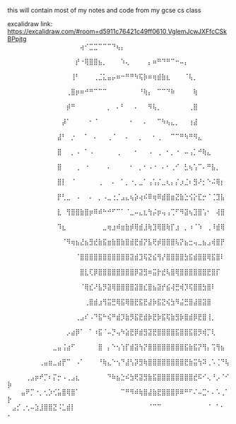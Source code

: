 this will contain most of my notes and code from my gcse cs class

excalidraw link: https://excalidraw.com/#room=d5911c76421c49ff0610,VglemJcwJXFfcCSkBPpjtg
⠀⠀⠀⠀⠀⠀⠀⠀⠀⠀⠀⠀⠀⠀⠀⠀⢴⠊⣉⣉⠉⠉⠉⠙⢦⡄⠀⠀⠀⠀⠀⠀⠀⠀⠀⠀⠀⠀⠀⠀⠀⠀⠀⠀⠀⠀⠀⠀⠀⠀
⠀⠀⠀⠀⠀⠀⠀⠀⠀⠀⠀⠀⠀⠀⠀⡞⠐⢿⣿⣿⣦⡀⠀⠀⠀⠱⢄⠀⠀⠀⠀⡄⠶⠛⠙⠛⠉⠒⠤⡄⠀⠀⠀⠀⠀⠀⠀⠀⠀⠀
⠀⠀⠀⠀⠀⠀⠀⠀⠀⠀⠀⠀⠀⠀⢸⠃⠀⠀⠀⢀⣈⣅⣤⡤⠶⠒⠛⠛⠳⢯⡷⠶⢶⣾⣷⣆⠀⠀⠀⠈⢧⡀⠀⠀⠀⠀⠀⠀⠀⠀
⠀⠀⠀⠀⠀⠀⠀⠀⠀⠀⠀⠀⠀⢀⣿⡶⠶⠚⠛⠉⠉⠉⠀⠀⠀⠀⠀⠀⠀⠘⢷⡄⠀⠉⠉⠙⠷⠀⠀⠀⠀⢷⠀⠀⠀⠀⠀⠀⠀⠀
⠀⠀⠀⠀⠀⠀⠀⠀⠀⠀⠀⠀⠀⡾⠛⠀⠀⠀⠀⠀⠀⠀⡀⠀⠄⠃⠀⠀⠄⠀⠀⠻⢧⡀⠀⠀⠀⠀⠀⠀⢀⣿⠀⠀⠀⠀⠀⠀⠀⠀
⠀⠀⠀⠀⠀⠀⠀⠀⠀⠀⠀⠀⡼⠁⠀⠀⠀⠀⠂⠈⠀⠀⠀⠀⠀⠀⠀⠂⠀⠀⠄⠀⠀⠉⠳⢦⣄⡀⠀⠀⢰⣼⠀⠀⠀⠀⠀⠀⠀⠀
⠀⠀⠀⠀⠀⠀⠀⠀⠀⠀⠀⣼⠃⠀⡐⠀⠀⠁⠀⠄⠀⠀⢀⠈⠀⠀⠄⠀⠀⡀⠀⠀⠂⢀⠀⠀⠉⠉⠛⠳⠛⠻⣄⠀⠀⠀⠀⠀⠀⠀
⠀⠀⠀⠀⠀⠀⠀⠀⠀⠀⠀⣿⠀⠀⡀⠠⠀⠁⠠⠀⠀⠀⠀⠀⢀⠀⠀⠀⠂⠀⠀⠠⠀⢀⠀⠂⡀⠐⠀⠤⢠⡁⠚⢷⣄⠀⠀⠀⠀⠀
⠀⠀⠀⠀⠀⠀⠀⠀⠀⠀⠀⣿⠀⠀⠀⢀⠀⠐⠀⠀⠀⠀⠄⠀⠀⠀⠀⠂⠀⡀⠂⠠⠐⠀⠄⠂⢀⠊⠀⣃⢦⢡⠉⠄⠛⣧⡀⠀⠀⠀
⠀⠀⠀⠀⠀⠀⠀⠀⠀⠀⠀⣿⡇⠀⠈⠀⠀⠀⠀⠀⢀⠀⠀⠄⠀⠁⡀⠐⡀⣀⠁⢠⢡⡌⣀⢆⡄⡌⡰⣈⠆⣻⠜⡂⠑⠬⢿⡆⠀⠀
⠀⠀⠀⠀⠀⠀⠀⠀⠀⠀⠀⡟⢃⣀⠀⠠⠀⠀⠄⠀⡀⠠⣀⢐⡈⣠⣄⢦⡵⢴⠮⠿⢶⠿⣾⣿⣶⣝⣷⣑⢪⡕⣏⡒⠈⢈⣹⣧⠀⠀
⠀⠀⠀⠀⠀⠀⠀⠀⠀⠀⠀⣇⠀⢻⣿⣿⣷⣿⡶⠿⠾⠓⠚⠋⠉⠁⠈⣀⠤⣄⣆⢳⡬⡶⢤⢠⢉⠋⠻⣽⢦⣹⣿⢡⠂⠀⢼⣿⠀⠀
⠀⠀⠀⠀⠀⠀⠀⠀⠀⠀⠀⠹⣆⠀⠀⠀⠀⠀⠀⠀⠀⣀⢶⣰⠾⣶⣷⡾⢿⣾⣸⢷⣹⢿⣿⢷⡏⣰⠀⡀⠰⠈⠱⠀⢀⠸⣾⢿⠀⠀
⠀⠀⠀⠀⠀⠀⠀⠀⠀⠀⠀⠀⠈⠻⢶⣦⣜⣦⣻⣞⣷⣯⣶⣷⣿⣷⣿⣾⣟⣾⡝⣧⢟⡾⣿⣿⣿⢧⡝⣦⣒⢤⣀⣦⣠⢾⣿⡟⠀⠀
⠀⠀⠀⠀⠀⠀⠀⠀⠀⠀⠀⠀⠀⠀⠀⠈⣿⣿⣿⣿⣿⣿⣿⣿⣿⣿⣿⣽⣾⣹⢯⣝⣮⢻⡜⣿⣿⣿⣿⣳⣯⣾⣿⣿⢿⣯⣿⠇⠀⠀
⠀⠀⠀⠀⠀⠀⠀⠀⠀⠀⠀⠀⠀⠀⠀⠀⣿⣇⢏⡿⣿⣿⣿⣿⣿⣿⣿⣿⡿⣽⣻⠶⣭⡗⣞⢧⣿⢿⣿⣿⣿⣿⣿⣿⣟⣿⡏⠀⠀⠀
⠀⠀⠀⠀⠀⠀⠀⠀⠀⠀⠀⠀⠀⠀⠀⠀⠈⢿⣎⠜⣧⡻⣽⢿⣿⣿⣿⣿⣽⣿⣎⣿⣦⣽⡞⣮⢼⣛⢾⡹⢯⣿⣿⣳⣿⠇⠀⠀⠀⠀
⠀⠀⠀⠀⠀⠀⠀⠀⠀⠀⠀⠀⠀⠀⠀⠀⠀⢀⣿⣾⣰⢻⣭⣛⢿⣯⢿⣿⣟⣯⣟⣼⡷⣯⣝⢮⣳⠻⣬⣛⣿⣼⣿⣽⣿⠀⠀⠀⠀⠀
⠀⠀⠀⠀⠀⠀⠀⠀⠀⠀⠀⠀⠀⠀⠀⢀⣠⠎⠠⠙⣯⠓⢮⠛⣾⡹⣷⡻⣯⣟⣾⡷⣟⡷⣯⢯⣷⣻⡷⣿⣾⡿⣟⣿⢸⡀⠀⠀⠀⠀
⠀⠀⠀⠀⠀⠀⠀⠀⠀⠀⠀⠀⠀⡠⣴⡿⠁⠀⠁⠰⣯⠈⠤⡙⢤⠳⣵⣟⡿⣾⣻⣽⣟⣿⣿⣿⣿⣯⣿⣿⣯⣿⡻⢾⡉⢇⠀⠀⠀⠀
⠀⠀⠀⠀⠀⠀⠀⠀⠀⠀⣀⣤⢨⣴⠋⠀⠀⠀⠀⠀⣿⠀⡄⠑⢢⢱⡏⣾⣽⢳⡝⣿⣿⣿⣿⣿⣿⣿⣿⣯⣷⣯⡝⢻⡄⢩⢻⣦⠀⠀
⠀⠀⠀⠀⠀⠀⠀⢀⣤⣶⣀⣴⡟⠉⠀⠠⠁⠀⠀⠀⠘⢷⣄⠑⢢⠙⣼⢣⡽⣻⢷⣿⣿⣿⣿⣿⣿⣿⣿⣟⣷⣭⢳⠽⢀⠡⢈⠙⢧⠀
⠀⠀⠀⠀⢀⣠⡶⠞⡉⠆⡍⡒⠠⢀⣠⣆⠀⠀⠀⠀⠀⠀⠙⠷⣦⣑⠮⣳⢟⣽⣻⣷⣯⣿⣿⣿⣿⣿⣿⣿⣿⣞⠯⠊⢄⠘⡠⠈⠊⡷
⠀⠀⠀⣤⠟⡉⠐⡀⢂⡱⢊⣥⣿⢿⣿⠁⠀⠀⠀⠀⠀⠀⠀⠀⠀⠉⠛⠻⠾⢷⣿⣼⣷⣟⣿⣿⣿⡿⠿⠛⠋⠌⠤⣉⠂⠄⠡⢀⠁⡗
⠀⣠⡊⢀⢂⠤⣱⣸⣿⣿⣝⠨⣁⣾⡇⠀⠀⠀⠀⠀⠀⠀⠀⠀⠀⠀⠀⠀⠀⠀⠀⠈⠉⠉⠀⠀⠀⠀⠀⠀⠀⠀⠀⠀⠈⠀⠁⠂⠀⠄
